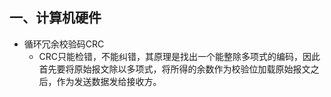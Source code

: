 ## 一、计算机硬件
- 循环冗余校验码CRC
	- CRC只能检错，不能纠错，其原理是找出一个能整除多项式的编码，因此首先要将原始报文除以多项式，将所得的余数作为校验位加载原始报文之后，作为发送数据发给接收方。
